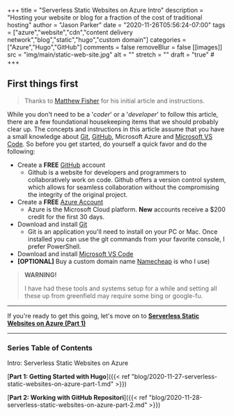 +++
title = "Serverless Static Websites on Azure Intro"
description = "Hosting your website or blog for a fraction of the cost of traditional hosting"
author = "Jason Parker"
date = "2020-11-26T05:56:24-07:00"
tags = ["azure","website","cdn","content delivery network","blog","static","hugo","custom domain"]
categories = ["Azure","Hugo","GitHub"]
comments = false
removeBlur = false
[[images]]
  src = "img/main/static-web-site.jpg"
  alt = ""
  stretch = ""
draft = "true"
#<a href="" target="_blank"></a>
+++

## First things first

> Thanks to <a href="" target="_blank"></a>[Matthew Fisher](https://blog.bacongobbler.com/) for his initial article and instructions.

While you don't need to be a '*coder*' or a '*developer*' to follow this article, there are a few foundational housekeeping items that we should probably clear up. The concepts and instructions in this article assume that you have a small knowledge about <a href="https://git-scm.com/" target="_blank">Git</a>, <a href="https://www.github.com" target="_blank">GitHub</a>, Microsoft Azure and <a href="https://code.visualstudio.com/" target="_blank">Microsoft VS Code</a>. So before you get started, do yourself a quick favor and do the following:

- Create a **FREE** <a href="https://github.com/join" target="_blank">GitHub</a> account
  - Github is a website for developers and programmers to collaboratively work on code. Github offers a version control system, which allows for seamless collaboration without the compromising the integrity of the original project.
- Create a **FREE** <a href="https://azure.microsoft.com/en-us/free/" target="_blank">Azure Account</a>
  - Azure is the Microsoft Cloud platform. **New** accounts receive a $200 credit for the first 30 days.
- Download and install <a href="https://git-scm.com/downloads" target="_blank">Git</a>
  - Git is an application you'll need to install on your PC or Mac. Once installed you can use the git commands from your favorite console, I prefer PowerShell.
- Download and install <a href="https://code.visualstudio.com/#alt-downloads" target="_blank">Microsoft VS Code</a>
- **[OPTIONAL]** Buy a custom domain name <a href="https://www.namecheap.com" target="_blank">Namecheap</a> is who I use)

> **WARNING!**
>
> I have had these tools and systems setup for a while and setting all these up from greenfield may require some bing or google-fu.

---

If you're ready to get this going, let's move on to [**Serverless Static Websites on Azure (Part 1)**](../2020-11-27-serverless-static-websites-on-azure-part-1)

---

### Series Table of Contents

Intro: Serverless Static Websites on Azure

[**Part 1: Getting Started with Hugo**]({{< ref "blog/2020-11-27-serverless-static-websites-on-azure-part-1.md" >}})

[**Part 2: Working with GitHub Repositori**]({{< ref "blog/2020-11-28-serverless-static-websites-on-azure-part-2.md" >}})
